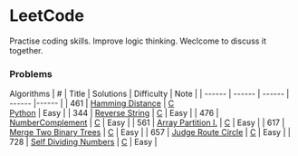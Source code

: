 # LeetCode

Practise coding skills. Improve logic thinking. Weclcome to discuss it together. 

### Problems
Algorithms
| # | Title | Solutions | Difficulty | Note |
| ------ | ------ | ------ | ------ |------ |
| 461 | [Hamming Distance][461] | [C][461.1] <br> [Python][461.2] | Easy |
| 344 | [Reverse String][344] | [C][344.1] | Easy |
| 476 | [NumberComplement][476] | [C][476.1] | Easy |
| 561 | [Array Partition I.][561] | [C][561.1] | Easy |
| 617 | [Merge Two Binary Trees][617] | [C][617.1] | Easy |
| 657 | [Judge Route Circle][657] | [C][657.1] | Easy |
| 728 | [Self Dividing Numbers][728] | [C][728.1] | Easy |

[461]:https://leetcode.com/problems/hamming-distance/description/
[461.1]:https://github.com/lingyu77/LeetCode/blob/master/C/461_hammingDistance.c
[461.2]:https://github.com/lingyu77/LeetCode/blob/master/Python/461_hammingDistance.py

[344]:https://leetcode.com/problems/reverse-string/description/
[344.1]:https://github.com/lingyu77/LeetCode/blob/master/C/344_Reverse%20String.c
[476]:https://leetcode.com/problems/number-complement/description/
[476.1]:https://github.com/lingyu77/LeetCode/blob/master/C/476_NumberComplement.c
[561]:https://leetcode.com/problems/array-partition-i/
[561.1]:https://github.com/lingyu77/LeetCode/blob/master/C/561_%20Array%20Partition%20I.c
[617]:https://leetcode.com/problems/merge-two-binary-trees/description/
[617.1]:https://github.com/lingyu77/LeetCode/blob/master/C/617_MergeTwoBinaryTrees.c
[657]:https://leetcode.com/problems/judge-route-circle/
[657.1]: https://github.com/lingyu77/LeetCode/blob/master/C/657_JudgeRouteCircle.c
[728]:https://leetcode.com/problems/self-dividing-numbers/description/
[728.1]: https://github.com/lingyu77/LeetCode/blob/master/C/728_SelfDividingNumbers.c